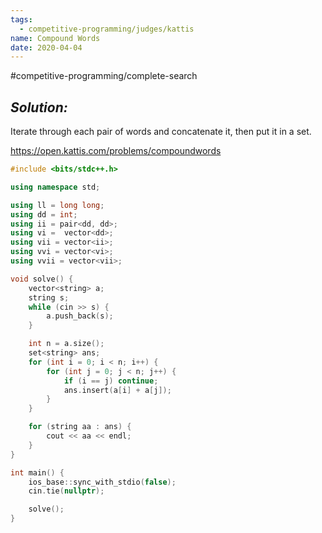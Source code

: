 ```yaml
---
tags:
  - competitive-programming/judges/kattis
name: Compound Words
date: 2020-04-04
---
```

#competitive-programming/complete-search 
## _Solution:_
Iterate through each pair of words and concatenate it, then put it in a set.

https://open.kattis.com/problems/compoundwords
```cpp
#include <bits/stdc++.h>

using namespace std;

using ll = long long;
using dd = int;
using ii = pair<dd, dd>;
using vi =  vector<dd>;
using vii = vector<ii>;
using vvi = vector<vi>;
using vvii = vector<vii>;

void solve() {
    vector<string> a;
    string s;
    while (cin >> s) {
        a.push_back(s);
    }

    int n = a.size();
    set<string> ans;
    for (int i = 0; i < n; i++) {
        for (int j = 0; j < n; j++) {
            if (i == j) continue;
            ans.insert(a[i] + a[j]);
        }
    }

    for (string aa : ans) {
        cout << aa << endl;
    }
}

int main() {
    ios_base::sync_with_stdio(false);
    cin.tie(nullptr);

    solve();
}
```
